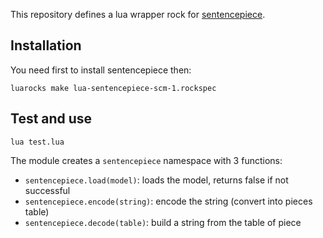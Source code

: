 This repository defines a lua wrapper rock for [sentencepiece](https://github.com/google/sentencepiece).

## Installation

You need first to install sentencepiece then:

```
luarocks make lua-sentencepiece-scm-1.rockspec
```

## Test and use

```
lua test.lua
```

The module creates a `sentencepiece` namespace with 3 functions:

* `sentencepiece.load(model)`: loads the model, returns false if not successful
* `sentencepiece.encode(string)`: encode the string (convert into pieces table)
* `sentencepiece.decode(table)`: build a string from the table of piece

